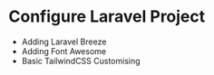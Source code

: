 # Configure Laravel Project

- Adding Laravel Breeze
- Adding Font Awesome
- Basic TailwindCSS Customising 

